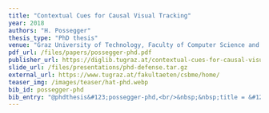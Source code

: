 ```yaml
---
title: "Contextual Cues for Causal Visual Tracking"
year: 2018
authors: "H. Possegger"
thesis_type: "PhD thesis"
venue: "Graz University of Technology, Faculty of Computer Science and Biomedical Engineering"
pdf_url: /files/papers/possegger-phd.pdf
publisher_url: https://diglib.tugraz.at/contextual-cues-for-causal-visual-tracking-2018
slide_url: /files/presentations/phd-defense.tar.gz
external_url: https://www.tugraz.at/fakultaeten/csbme/home/
teaser_img: /images/teaser/hat-phd.webp
bib_id: possegger-phd
bib_entry: "@phdthesis&#123;possegger-phd,<br/>&nbsp;&nbsp;title = &#123;Contextual Cues for Causal Visual Tracking&#125;,<br/>&nbsp;&nbsp;author = &#123;Horst Possegger&#125;,<br/>&nbsp;&nbsp;school = &#123;Graz University of Technology, Faculty of Computer Science and Biomedical Engineering&#125;,<br/>&nbsp;&nbsp;year = &#123;2018&#125;<br/>&#125;"
---
```

